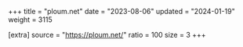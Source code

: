 +++
title = "ploum.net"
date = "2023-08-06"
updated = "2024-01-19"
weight = 3115

[extra]
source = "https://ploum.net/"
ratio = 100
size = 3
+++
